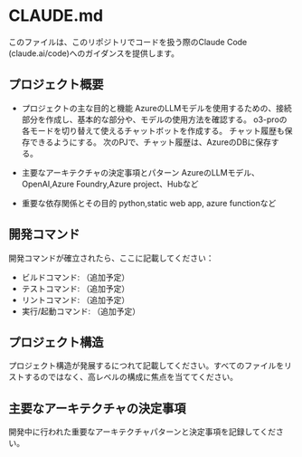 # CLAUDE.md

このファイルは、このリポジトリでコードを扱う際のClaude Code (claude.ai/code)へのガイダンスを提供します。

## プロジェクト概要

- プロジェクトの主な目的と機能
AzureのLLMモデルを使用するための、接続部分を作成し、基本的な部分や、モデルの使用方法を確認する。
o3-proの各モードを切り替えて使えるチャットボットを作成する。
チャット履歴も保存できるようにする。
次のPJで、チャット履歴は、AzureのDBに保存する。

- 主要なアーキテクチャの決定事項とパターン
AzureのLLMモデル、OpenAI,Azure Foundry,Azure project、Hubなど

- 重要な依存関係とその目的
python,static web app, azure functionなど

## 開発コマンド

開発コマンドが確立されたら、ここに記載してください：
- ビルドコマンド: （追加予定）
- テストコマンド: （追加予定）
- リントコマンド: （追加予定）
- 実行/起動コマンド: （追加予定）

## プロジェクト構造

プロジェクト構造が発展するにつれて記載してください。すべてのファイルをリストするのではなく、高レベルの構成に焦点を当ててください。

## 主要なアーキテクチャの決定事項

開発中に行われた重要なアーキテクチャパターンと決定事項を記録してください。